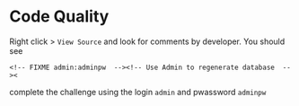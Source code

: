 # Code Quality

Right click > `View Source` and look for comments by developer. You should see 

`<!-- FIXME admin:adminpw  --><!-- Use Admin to regenerate database  --><`

complete the challenge using the login  `admin` and pwassword `adminpw`